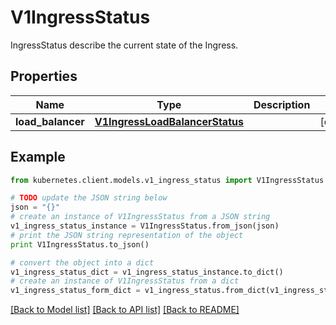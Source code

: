 # V1IngressStatus

IngressStatus describe the current state of the Ingress.

## Properties

Name | Type | Description | Notes
------------ | ------------- | ------------- | -------------
**load_balancer** | [**V1IngressLoadBalancerStatus**](V1IngressLoadBalancerStatus.md) |  | [optional] 

## Example

```python
from kubernetes.client.models.v1_ingress_status import V1IngressStatus

# TODO update the JSON string below
json = "{}"
# create an instance of V1IngressStatus from a JSON string
v1_ingress_status_instance = V1IngressStatus.from_json(json)
# print the JSON string representation of the object
print V1IngressStatus.to_json()

# convert the object into a dict
v1_ingress_status_dict = v1_ingress_status_instance.to_dict()
# create an instance of V1IngressStatus from a dict
v1_ingress_status_form_dict = v1_ingress_status.from_dict(v1_ingress_status_dict)
```
[[Back to Model list]](../README.md#documentation-for-models) [[Back to API list]](../README.md#documentation-for-api-endpoints) [[Back to README]](../README.md)


